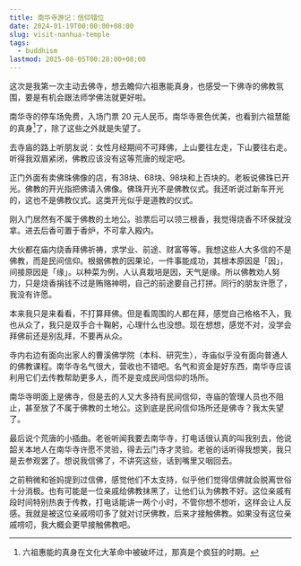 ```yaml
---
title: 南华寺游记：信仰错位
date: 2024-01-19T00:00:00+08:00
slug: visit-nanhua-temple
tags:
  - buddhism
lastmod: 2025-08-05T00:28:00+08:00
---
```


这次是我第一次主动去佛寺，想去瞻仰六祖惠能真身，也感受一下佛寺的佛教氛围，要是有机会跟法师学佛法就更好啦。

南华寺的停车场免费，入场门票 20 元人民币。南华寺景色优美，也看到六祖慧能的真身[^shen]了，除了这些之外就是失望了。

[^shen]: 六祖惠能的真身在文化大革命中被破坏过，那真是个疯狂的时期。

去寺庙的路上听朋友说：女性月经期间不可拜佛，上山要往左走，下山要往右走。听得我双眉紧闭，佛教应该没有这等荒唐的规定吧。

正门外面有卖佛珠佛像的店，有38块、68块、98块和上百块的。老板说佛珠已开光。佛教的开光指把佛请入佛像。佛珠开光不是佛教仪式。我还听说过新车开光的，这也不是佛教仪式。这类开光似乎是道教的仪式。

刚入门居然有不属于佛教的土地公。验票后可以领三根香，我觉得烧香不环保就没拿。进去后香可置于香炉，不可拿入殿内。

大伙都在庙内烧香拜佛祈祷，求学业、前途、财富等等。我想这些人大多信的不是佛教，而是民间信仰。根据佛教的因果论，一件事能成功，其根本原因是「因」，间接原因是「缘」。以种菜为例，人认真栽培是因，天气是缘。所以佛教劝人努力，只是烧香捐钱不过是贿赂神明，自己的前途要自己打拼。同行的朋友许愿了，我没有许愿。

本来我只是来看看，不打算拜佛。但是看周围的人都在拜，感觉自己格格不入，我也从众了，我只是双手合十鞠躬，心理什么也没想。现在想想，感觉不对，没学会拜佛前还是别乱拜，不要再从众。

寺内右边有面向出家人的曹溪佛学院（本科、研究生），寺庙似乎没有面向普通人的佛教课程。南华寺名气很大，营收也不错吧。名气和资金是好东西，南华寺应该利用它们去传教帮助更多人，而不是变成民间信仰的场所。

南华寺明面上是佛寺，但是去的人又大多持有民间信仰，寺庙的管理人员也不阻止，甚至放了不属于佛教的土地公。这到底是民间信仰场所还是佛寺？我太失望了。

最后说个荒唐的小插曲。老爸听闻我要去南华寺，打电话很认真的叫我别去，他说韶关本地人在南华寺许愿不灵验，得去云门寺才灵验。老爸的话听得我想笑，我只是去参观罢了。想说我信佛了，不讲究这些，话到嘴里又咽回去。

之前稍微和爸妈提到过信佛，感觉他们不太支持，似乎他们觉得信佛就会脱离世俗十分消极。也有可能是一位亲戚给佛教抹黑了，让他们认为佛教不好。这位亲戚有段时间特别热衷于传教，打电话能讲一两个小时，不管你想不想听，这样会让人反感。我就是被这位亲戚唠叨多了就对讨厌佛教，后来才接触佛教。如果没有这位亲戚唠叨，我大概会更早接触佛教吧。